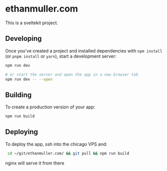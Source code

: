 # ethanmuller.com

This is a sveltekit project.

## Developing

Once you've created a project and installed dependencies with `npm install` (or `pnpm install` or `yarn`), start a development server:

```bash
npm run dev

# or start the server and open the app in a new browser tab
npm run dev -- --open
```

## Building

To create a production version of your app:

```bash
npm run build
```

## Deploying

To deploy the app, ssh into the chicago VPS and:

```bash
 cd ~/git/ethanmuller.com/ && git pull && npm run build
```

nginx will serve it from there
